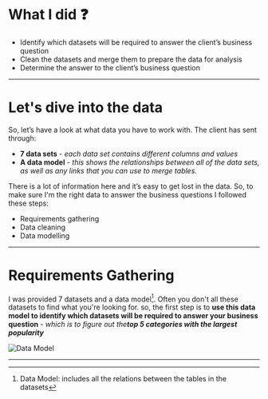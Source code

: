 # What I did ❓
  * Identify which datasets will be required to answer the client’s business question
  * Clean the datasets and merge them to prepare the data for analysis
  * Determine the answer to the client’s business question
    
---
# Let's dive into the data
So, let’s have a look at what data you have to work with. The client has sent through:

   - **7 data sets** - _each data set contains different columns and values_
   - **A data model** - _this shows the relationships between all of the data sets, as well as any links that you can use to merge tables._

There is a lot of information here and it’s easy to get lost in the data. So, to make sure I'm the right data to answer the business questions I followed these steps:

   * Requirements gathering
   * Data cleaning
   * Data modelling

---
# Requirements Gathering
I was provided 7 datasets and a data model[^1].
Often you don't all these datasets to find what you're looking for. so, the first step is to **use this data model to identify which datasets will be required to answer your business question** - _which is to figure out the**top 5 categories with the largest popularity**_

![Data Model](https://github.com/user-attachments/assets/f93c4ab4-628d-4bd0-bef7-3eb42aed3985)









---
[^1]: Data Model: includes all the relations between the tables in the datasets

